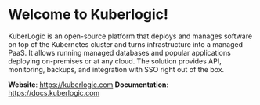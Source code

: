 # Welcome to Kuberlogic!

KuberLogic is an open-source platform that deploys and manages software on top of the Kubernetes cluster and turns infrastructure into a managed PaaS. It allows running managed databases and popular applications deploying on-premises or at any cloud. The solution provides API, monitoring, backups, and integration with SSO right out of the box.

**Website**: https://kuberlogic.com
**Documentation**: https://docs.kuberlogic.com
